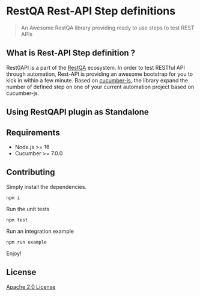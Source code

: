 # RestQA Rest-API Step definitions

> An Awesome RestQA library providing ready to use steps to test REST APIs

## What is Rest-API Step definition ?

Rest0API is a part of the [RestQA](https://restqa.io) ecosystem.
In order to test RESTful API through automation, Rest-API is providing an awesome bootstrap for you to kick in within a few minute.
Based on [cucumber-js](https://github.com/cucumber/cucumber-js), the library expand the number of defined step on one of your current automation project based on cucumber-js.


## Using RestQAPI plugin as Standalone

## Requirements

* Node.js >= 16
* Cucumber >= 7.0.0



## Contributing

Simply install the dependencies.

```
npm i
```

Run the unit tests

```
npm test
```

Run an integration example

```
npm run example
```

Enjoy!

## License

[Apache 2.0 License](./LICENSE)
